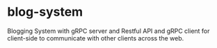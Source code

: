 # blog-system
 Blogging System with gRPC server and Restful API and gRPC client for client-side 
 to communicate with other clients across the web.
